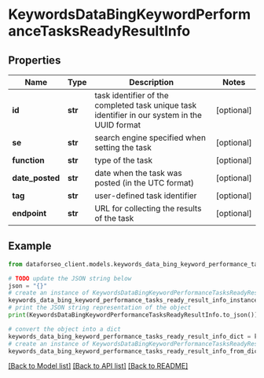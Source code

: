 # KeywordsDataBingKeywordPerformanceTasksReadyResultInfo


## Properties

Name | Type | Description | Notes
------------ | ------------- | ------------- | -------------
**id** | **str** | task identifier of the completed task unique task identifier in our system in the UUID format | [optional] 
**se** | **str** | search engine specified when setting the task | [optional] 
**function** | **str** | type of the task | [optional] 
**date_posted** | **str** | date when the task was posted (in the UTC format) | [optional] 
**tag** | **str** | user-defined task identifier | [optional] 
**endpoint** | **str** | URL for collecting the results of the task | [optional] 

## Example

```python
from dataforseo_client.models.keywords_data_bing_keyword_performance_tasks_ready_result_info import KeywordsDataBingKeywordPerformanceTasksReadyResultInfo

# TODO update the JSON string below
json = "{}"
# create an instance of KeywordsDataBingKeywordPerformanceTasksReadyResultInfo from a JSON string
keywords_data_bing_keyword_performance_tasks_ready_result_info_instance = KeywordsDataBingKeywordPerformanceTasksReadyResultInfo.from_json(json)
# print the JSON string representation of the object
print(KeywordsDataBingKeywordPerformanceTasksReadyResultInfo.to_json())

# convert the object into a dict
keywords_data_bing_keyword_performance_tasks_ready_result_info_dict = keywords_data_bing_keyword_performance_tasks_ready_result_info_instance.to_dict()
# create an instance of KeywordsDataBingKeywordPerformanceTasksReadyResultInfo from a dict
keywords_data_bing_keyword_performance_tasks_ready_result_info_from_dict = KeywordsDataBingKeywordPerformanceTasksReadyResultInfo.from_dict(keywords_data_bing_keyword_performance_tasks_ready_result_info_dict)
```
[[Back to Model list]](../README.md#documentation-for-models) [[Back to API list]](../README.md#documentation-for-api-endpoints) [[Back to README]](../README.md)


